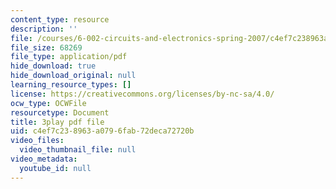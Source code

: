 ```yaml
---
content_type: resource
description: ''
file: /courses/6-002-circuits-and-electronics-spring-2007/c4ef7c238963a0796fab72deca72720b_-gRXU-O1FY4.pdf
file_size: 68269
file_type: application/pdf
hide_download: true
hide_download_original: null
learning_resource_types: []
license: https://creativecommons.org/licenses/by-nc-sa/4.0/
ocw_type: OCWFile
resourcetype: Document
title: 3play pdf file
uid: c4ef7c23-8963-a079-6fab-72deca72720b
video_files:
  video_thumbnail_file: null
video_metadata:
  youtube_id: null
---
```

